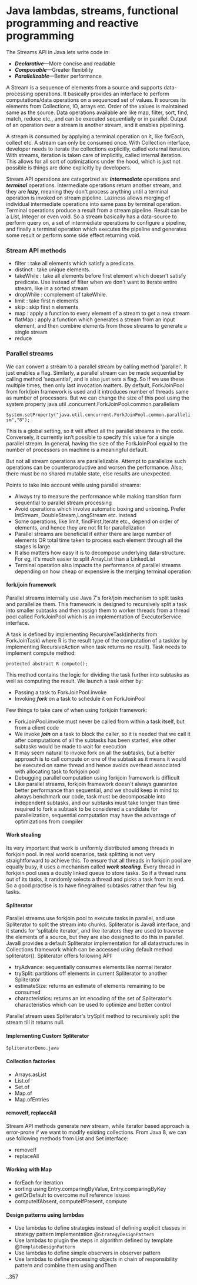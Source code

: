 # Java lambdas, streams, functional programming and reactive programming

The Streams API in Java lets write code in:
* _**Declarative**_—More concise and readable
* _**Composable**_—Greater flexibility
* _**Parallelizable**_—Better performance

A Stream is a sequence of elements from a source and supports data-processing operations. It basically provides
an interface to perform computations/data operations on a sequenced set of values. It sources its elements from Collections,
IO, arrays etc. Order of the values is maintained same as the source. Data operations available are like map, filter, sort,
find, match, reduce etc., and can be executed sequentially or in parallel. Output of an operation over a stream is another stream,
and it enables pipelining.

A stream is consumed by applying a terminal operation on it, like forEach, collect etc. A stream can only be consumed once.
With Collection interface, developer needs to iterate the collections explicitly, called external iteration.
With streams, iteration is taken care of implicitly, called internal iteration. This allows for all sort of optimizations under the hood,
which is just not possible is things are done explicitly by developers.

Stream API operations are categorized as: _**intermediate**_ operations and _**terminal**_ operations.
Intermediate operations return another stream, and they are _**lazy**_, meaning they don't process anything until a terminal
operation is invoked on stream pipeline. Laziness allows merging of individual intermediate operations into same pass by terminal operation.
Terminal operations produce a result from a stream pipeline. Result can be a List, Integer or even void.
So a stream basically has a data-source to perform query on, a set of intermediate operations to configure a pipeline, 
and finally a terminal operation which executes the pipeline and generates some result or perform some side effect returning void.

### Stream API methods
* filter : take all elements which satisfy a predicate.
* distinct : take unique elements.
* takeWhile : take all elements before first element which doesn't satisfy predicate. Use instead of filter when we don't want to iterate entire stream, like in a sorted stream
* dropWhile : complement of takeWhile.
* limit : take first n elements
* skip : skip first n elements
* map : apply a function to every element of a stream to get a new stream
* flatMap : apply a function which generates a stream from an input element, and then combine elements from those streams to generate a single stream
* reduce

### Parallel streams
We can convert a stream to a parallel stream by calling method 'parallel'. It just enables a flag. Similarly, a parallel stream
can be made sequential by calling method 'sequential', and is also just sets a flag. So if we use these multiple times, then
only last invocation matters.
By default, ForkJoinPool from fork/join framework is used and it introduces
number of threads same as number of processors. But we can change the size of this pool using the system property
java.util .concurrent.ForkJoinPool.common.parallelism

`System.setProperty("java.util.concurrent.ForkJoinPool.common.parallelism","8");`

This is a global setting, so it will affect all the parallel streams in the code. Conversely, it currently isn’t possible
to specify this value for a single parallel stream. In general, having the size of the ForkJoinPool equal to the number 
of processors on machine is a meaningful default.

But not all stream operations are parallelizable. Attempt to parallelize such operations can be counterproductive and 
worsen the performance. Also, there must be no shared mutable state, else results are unexpected.

Points to take into account while using parallel streams:

* Always try to measure the performance while making transition form sequential to parallel stream processing
* Avoid operations which involve automatic boxing and unboxing. Prefer IntStream, DoubleStream,LongStream etc. instead
* Some operations, like limit, findFirst,Iterate etc., depend on order of elements, and hence they are not fit for parallelization
* Parallel streams are beneficial if either there are large number of elements OR total time taken to process each element through all the stages is large
* It also matters how easy it is to decompose underlying data-structure. For eg, it's much easier to split ArrayList than a LinkedList
* Terminal operation also impacts the performance of parallel streams depending on how cheap or expensive is the merging terminal operation

#### fork/join framework
Parallel streams internally use Java 7's fork/join mechanism to split tasks and parallelize them.
This framework is designed to recursively split a task into smaller subtasks and then assign them to worker threads from a thread pool called
ForkJoinPool which is an implementation of ExecutorService interface.

A task is defined by implementing RecursiveTask<R>(inherits from ForkJoinTask) where R is the result type of the computation of a task(or by implementing RecursiveAction
when task returns no result). Task needs to implement compute method:

`protected abstract R compute();`

This method contains the logic for dividing the task further into subtasks as well as computing the result.
We launch a task either by:
* Passing a task to ForkJoinPool.invoke
* Invoking _**fork**_ on a task to schedule it on ForkJoinPool

Few things to take care of when using forkjoin framework:
* ForkJoinPool.invoke must never be called from within a task itself, but from a client code
* We invoke _**join**_ on a task to block the caller, so it is needed that we call it after computations of all the subtasks
  has been started, else other subtasks would be made to wait for execution
* It may seem natural to invoke fork on all the subtasks, but a better approach is to call compute on one of the subtask
  as it means it would be executed on same thread and hence avoids overhead associated with allocating task to forkjoin pool
* Debugging parallel computation using forkjoin framework is difficult
* Like parallel streams, forkjoin framework doesn't always guarantee better performance than sequential,
  and we should keep in mind to: always benchmark our code, task must be decomposable into independent subtasks, 
  and our subtasks must take longer than time required to fork a subtask to be considered a candidate for parallelization,
  sequential computation may have the advantage of optimizations from compiler

#### Work stealing
Its very important that work is uniformly distributed among threads in forkjoin pool. In real world scenarios, task splitting
is not very straightforward to achieve this.
To ensure that all threads in forkjoin pool are equally busy, it uses a mechanism called _**work stealing**_.
Every thread in forkjoin pool uses a doubly linked queue to store tasks. So if a thread runs out of its tasks, it randomly
selects a thread and picks a task from its end. So a good practise is to have finegrained subtasks rather than few big tasks.

#### Spliterator
Parallel streams use forkjoin pool to execute tasks in parallel, and use Spliterator to split the stream into chunks.
Spliterator is Java8 interface, and it stands for 'splitable iterator', and like iterators they are used to traverse the
elements of a source, but they are also designed to do this in parallel. Java8 provides a default Spliterator implementation
for all datastructures in Collections framework which can be accessed using default method spliterator().
Spliterator offers following API:
* tryAdvance: sequentially consumes elements  like normal iterator
* trySplit: partitions off elements in current Spliterator to another Spliterator
* estimateSize: returns an estimate of elements remaining to be consumed
* characteristics: returns an int encoding of the set of Spliterator's characteristics which can be used to optimize and better control

Parallel stream uses Spliterator's trySplit method to recursively split the stream till it returns null.

#### Implementing Custom Spliterator

`SpliteratorDemo.java`

#### Collection factories
- Arrays.asList
- List.of
- Set.of
- Map.of
- Map.ofEntries

#### removeIf, replaceAll
Stream API methods generate new stream, while iterator based approach is error-prone if we want to modify existing collections.
From Java 8, we can use following methods from List and Set interface:
- removeIf
- replaceAll

#### Working with Map
- forEach for iteration
- sorting using Entry.comparingByValue, Entry.comparingByKey
- getOrDefault to overcome null reference issues
- computeIfAbsent, computeIfPresent, compute

#### Design patterns using lambdas
- Use lambdas to define strategies instead of defining explicit classes in strategy pattern implementation @`StrategyDesignPattern`
- Use lambdas to plugin the steps in algorithm defined by template @`TemplateDesignPattern`
- Use lambdas to define simple observers in observer pattern
- Use lambdas to define processing objects in chain of responsibility pattern and combine them using andThen

..357